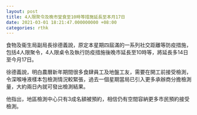 ```yaml
---
layout: post
title: 4人限聚令及晚市堂食至10時等措施延長至本月17日
date: 2021-03-01 18:21:47.000000000 +08:00
categories: rthk
---
```


食物及衞生局副局長徐德義說，原定本星期四屆滿的一系列社交距離等防疫措施，包括4人限聚令，4人限桌令及執行防疫措施後晚市延長至10時等，將延長多14日至今月17日。

徐德義說，明白農曆新年期間很多食肆員工及地盤工友，需要在開工前接受檢測，令深喉唾液樣本包檢測情況較緊張，過去一個星期當局已引入更多承辦商分擔檢測量，大約兩日內就可發出檢測結果。

他指出，地區檢測中心只有3成名額被預約，相信仍有空間容納更多市民預約接受檢測。
